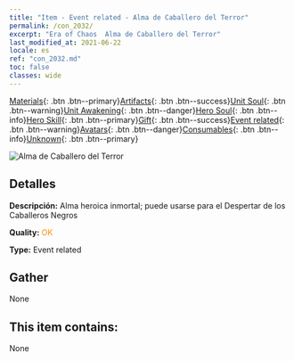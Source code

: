 ```yaml
---
title: "Item - Event related - Alma de Caballero del Terror"
permalink: /con_2032/
excerpt: "Era of Chaos  Alma de Caballero del Terror"
last_modified_at: 2021-06-22
locale: es
ref: "con_2032.md"
toc: false
classes: wide
---
```

 [Materials](/ItemsES/){: .btn .btn--primary}[Artifacts](/ItemsES/Artifacts/){: .btn .btn--success}[Unit Soul](/ItemsES/UnitSoul/){: .btn .btn--warning}[Unit Awakening](/ItemsES/UnitAwakening/){: .btn .btn--danger}[Hero Soul](/ItemsES/HeroSoul/){: .btn .btn--info}[Hero Skill](/ItemsES/HeroSkill/){: .btn .btn--primary}[Gift](/ItemsES/Gift/){: .btn .btn--success}[Event related](/ItemsES/Events/){: .btn .btn--warning}[Avatars](/ItemsES/Avatars/){: .btn .btn--danger}[Consumables](/ItemsES/Consumables/){: .btn .btn--info}[Unknown](/ItemsES/Unknown/){: .btn .btn--primary}

 ![Alma de Caballero del Terror](/images/t/juexing_306.jpg)

## Detalles
 **Descripción:** Alma heroica inmortal; puede usarse para el Despertar de los Caballeros Negros

 **Quality:** <span style="color: #FF8C00">OK</span>

 **Type:** Event related

## Gather

  None

## This item contains:

  None

